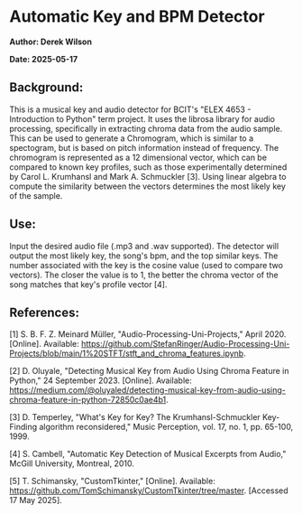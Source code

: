# **Automatic Key and BPM Detector**
**Author: Derek Wilson**

**Date: 2025-05-17**

## **Background:**

This is a musical key and audio detector for BCIT's "ELEX 4653 - Introduction to Python" term project. It uses the librosa library for audio processing, specifically in extracting chroma data from the audio sample. This can be used to generate a Chromogram, which is similar to a spectogram, but is based on pitch information instead of frequency. The chromogram is represented as a 12 dimensional vector, which can be compared to known key profiles, such as those experimentally determined by Carol L. Krumhansl and Mark A. Schmuckler [3]. Using linear algebra to compute the similarity between the vectors determines the most likely key of the sample.

## **Use:**

Input the desired audio file (.mp3 and .wav supported). The detector will output the most likely key, the song's bpm, and the top similar keys. The number associated with the key is the cosine value (used to compare two vectors). The closer the value is to 1, the better the chroma vector of the song matches that key's profile vector [4].


## **References:**

[1] 	S. B. F. Z. Meinard Müller, "Audio-Processing-Uni-Projects," April 2020. [Online]. Available: https://github.com/StefanRinger/Audio-Processing-Uni-Projects/blob/main/1%20STFT/stft_and_chroma_features.ipynb.

[2] 	D. Oluyale, "Detecting Musical Key from Audio Using Chroma Feature in Python," 24 September 2023. [Online]. Available: https://medium.com/@oluyaled/detecting-musical-key-from-audio-using-chroma-feature-in-python-72850c0ae4b1.

[3] 	D. Temperley, "What's Key for Key? The Krumhansl-Schmuckler Key-Finding algorithm reconsidered," Music Perception, vol. 17, no. 1, pp. 65-100, 1999. 

[4] 	S. Cambell, "Automatic Key Detection of Musical Excerpts from Audio," McGill University, Montreal, 2010.

[5] 	T. Schimansky, "CustomTkinter," [Online]. Available: https://github.com/TomSchimansky/CustomTkinter/tree/master. [Accessed 17 May 2025].


